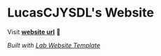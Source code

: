 
# LucasCJYSDL's Website

Visit **[website url](#)** 🚀

_Built with [Lab Website Template](https://greene-lab.gitbook.io/lab-website-template-docs)_
